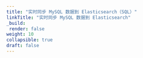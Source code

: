 ```yaml
---
title: "实时同步 MySQL 数据到 Elasticsearch（SQL）"
linkTitle: "实时同步 MySQL 数据到 Elasticsearch"
_build:
 render: false 
weight: 10
collapsible: true
draft: false
---
```

